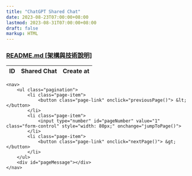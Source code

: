 ```yaml
---
title: "ChatGPT Shared Chat"
date: 2023-08-23T07:00:00+08:00
lastmod: 2023-08-31T07:00:00+08:00
draft: false
markup: HTML
---
```

<!DOCTYPE html>
<html lang="en">
<head>
    <meta charset="UTF-8">
    <meta name="viewport" content="width=device-width, initial-scale=1.0">
    <title>Shared Chat</title>
    <!-- Bootstrap CSS -->
    <link href="https://maxcdn.bootstrapcdn.com/bootstrap/4.5.2/css/bootstrap.min.css" rel="stylesheet">
</head>
<body>
<h3><a href="../readme/">README.md [架構與技術說明]</a></h3>
<div class="container mt-5">
    <table class="table table-bordered">
        <thead>
            <tr>
                <th>ID</th>
                <th>Shared Chat</th>
                <th>Create at</th>
            </tr>
        </thead>
        <tbody id="userTable"></tbody>
    </table>
    
    <nav>
        <ul class="pagination">
            <li class="page-item">
                <button class="page-link" onclick="previousPage()"> &lt; </button>
            </li>
            <li class="page-item">
                <input type="number" id="pageNumber" value="1" class="form-control" style="width: 80px;" onchange="jumpToPage()">
            </li>
            <li class="page-item">
                <button class="page-link" onclick="nextPage()"> &gt; </button>
            </li>
        </ul>
        <div id="pageMessage"></div>
    </nav>
</div>

<!-- Bootstrap JS, Popper.js, and jQuery -->
<script src="https://code.jquery.com/jquery-3.5.1.slim.min.js"></script>
<script src="https://cdn.jsdelivr.net/npm/@popperjs/core@2.9.3/dist/umd/popper.min.js"></script>
<script src="https://maxcdn.bootstrapcdn.com/bootstrap/4.5.2/js/bootstrap.min.js"></script>

<!-- Custom JS -->
<script>
    let currentPage = 1;
    const totalPages = 10;  // This value can be dynamically set if the API provides the total pages information

    function loadUsers(page) {
        fetchData(`https://59dd-39-15-49-108.ngrok-free.app/sharedlinks?page_id=${page}&page_size=10`, page)
        .catch(error => {
            console.error('Error:', error);
            if (error.message === 'Failed to fetch') {
                return fetchData(`https://raw.githubusercontent.com/YuanData/urlhash/main/sharedlinks/page_id_${page}.json`, page);
            } else {
                throw error;
            }
        })
        .catch(error => console.error('Error:', error));
    }

    function fetchData(url, page) {
        return fetch(url)
        .then(response => response.json())
        .then(data => {
            let tableBody = document.getElementById("userTable");
            tableBody.innerHTML = '';
            data.forEach(resp => {
                tableBody.innerHTML += `
                    <tr>
                        <td>${resp.id}</td>
                        <td><a href="https://chat.openai.com/share/${resp.urlhash}" target="_blank">${resp.name}</a></td>
                        <td>${resp.created_at.substring(0, 19)}</td>
                    </tr>
                `;
            });

            document.getElementById("pageNumber").value = page;
        });
    }


    function nextPage() {
        if(currentPage < totalPages) {
            currentPage++;
            loadUsers(currentPage);
            document.getElementById("pageMessage").innerText = "";
        } else {
            document.getElementById("pageMessage").innerText = "已經到最後頁";
        }
    }

    function previousPage() {
        if(currentPage > 1) {
            currentPage--;
            loadUsers(currentPage);
            document.getElementById("pageMessage").innerText = "";
        } else {
            document.getElementById("pageMessage").innerText = "已經到第1頁";
        }
    }

    function jumpToPage() {
        const desiredPage = Number(document.getElementById("pageNumber").value);
        if(desiredPage >= 1 && desiredPage <= totalPages) {
            currentPage = desiredPage;
            loadUsers(currentPage);
            document.getElementById("pageMessage").innerText = "";
        } else if (desiredPage < 1) {
            document.getElementById("pageMessage").innerText = "已經到第1頁";
        } else {
            document.getElementById("pageMessage").innerText = "已經到最後頁";
        }
    }

    // Load the first page by default
    loadUsers(1);
</script>
</body>
</html>
